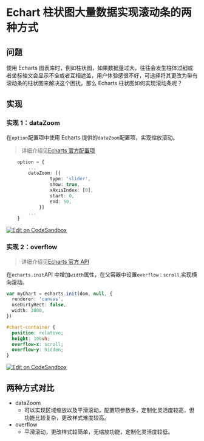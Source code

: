 # Echart 柱状图大量数据实现滚动条的两种方式

## 问题

使用 Echarts 图表库时，例如柱状图，如果数据量过大，往往会发生柱体过细或者坐标轴文会显示不全或者互相遮盖，用户体验感很不好，可选择将其更改为带有滚动条的柱状图来解决这个困扰。那么 Echarts 柱状图如何实现滚动条呢？

## 实现

### 实现 1：dataZoom

在`option`配置项中使用 Echarts 提供的`dataZoom`配置项，实现缩放滚动。

> 详细介绍见[Echarts 官方配置项](https://echarts.apache.org/zh/option.html#dataZoom)

```ts
    option = {
        ...
        dataZoom: [{
                type: 'slider',
                show: true,
                xAxisIndex: [0],
                start: 0,
                end: 50,
            }]
        ...
    }
```

[![Edit on CodeSandbox](https://codesandbox.io/static/img/play-codesandbox.svg)](https://codesandbox.io/s/dataset-in-object-array-forked-n4e55y?file=/index.js)

### 实现 2：overflow

> 详细介绍见[Echarts 官方 API](https://echarts.apache.org/zh/api.html#echarts.init)

在`echarts.init`API 中增加`width`属性，在父容器中设置`overflow：scroll`,实现横向滚动。

```ts
var myChart = echarts.init(dom, null, {
  renderer: 'canvas',
  useDirtyRect: false,
  width: 3000,
})
```

```css
#chart-container {
  position: relative;
  height: 100vh;
  overflow-x: scroll;
  overflow-y: hidden;
}
```

[![Edit on CodeSandbox](https://codesandbox.io/static/img/play-codesandbox.svg)](https://codesandbox.io/s/dataset-in-object-array-forked-rt78kx?file=/index.js)

## 两种方式对比

- dataZoom
  - 可以实现区域缩放以及平滑滚动，配置项参数多，定制化灵活度较高，但功能比较复杂，更改样式难度较高。
- overflow
  - 平滑滚动，更改样式较简单，无缩放功能，定制化灵活度较低。
